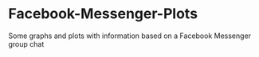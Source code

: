 # Facebook-Messenger-Plots
Some graphs and plots with information based on a Facebook Messenger group chat
